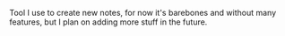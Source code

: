 Tool I use to create new notes, for now it's barebones and without many features,
but I plan on adding more stuff in the future.
